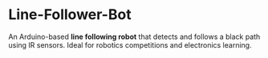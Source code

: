 # Line-Follower-Bot
An Arduino-based **line following robot** that detects and follows a black path using IR sensors. Ideal for robotics competitions and electronics learning.
